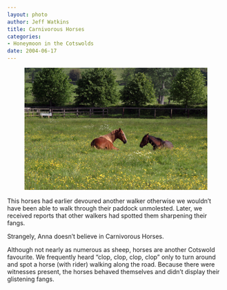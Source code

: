 ```yaml
--- 
layout: photo
author: Jeff Watkins
title: Carnivorous Horses
categories: 
- Honeymoon in the Cotswolds
date: 2004-06-17
---
```


<figure><img class="photo" src="/photos/IMG_0994.jpg"></figure>

This horses had earlier devoured another walker otherwise we wouldn’t have
been able to walk through their paddock unmolested. Later, we received reports
that other walkers had spotted them sharpening their fangs.

Strangely, Anna doesn’t believe in Carnivorous Horses.

Although not nearly as numerous as sheep, horses are another Cotswold
favourite. We frequently heard “clop, clop, clop, clop” only to turn around
and spot a horse (with rider) walking along the road. Because there were
witnesses present, the horses behaved themselves and didn’t display their
glistening fangs.

